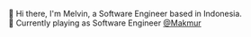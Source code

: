 👋 Hi there, I'm Melvin, a Software Engineer based in Indonesia.    
🧰 Currently playing as Software Engineer [@Makmur](https://www.makmur.id)
